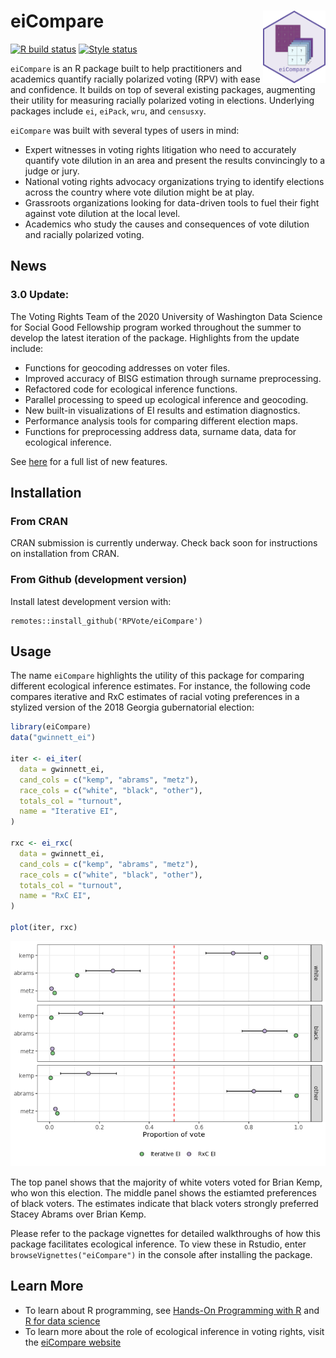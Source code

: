 # eiCompare <img src="inst/logo.png" align="right" width = 100px/>
[![R build status](https://github.com/RPVote/eiCompare/workflows/R-CMD-check/badge.svg)](https://github.com/RPVote/eiCompare/actions?workflow=R-CMD-check)
[![Style status](https://github.com/RPVote/eiCompare/workflows/Styler/badge.svg)](https://github.com/RPVote/eiCompare/actions?workflow=Styler)

`eiCompare` is an R package built to help practitioners and academics quantify racially polarized voting (RPV) with ease and confidence. It builds on top of several existing packages, augmenting their utility for measuring racially polarized voting in elections. Underlying packages include `ei`, `eiPack`, `wru`, and `censusxy`. 

`eiCompare` was built with several types of users in mind:

- Expert witnesses in voting rights litigation who need to accurately quantify vote dilution in an area and present the results convincingly to a judge or jury.
- National voting rights advocacy organizations trying to identify elections across the country where vote dilution might be at play.
- Grassroots organizations looking for data-driven tools to fuel their fight against vote dilution at the local level.
- Academics who study the causes and consequences of vote dilution and racially polarized voting.

## News

### 3.0 Update:

The Voting Rights Team of the 2020 University of Washington Data Science for Social Good Fellowship program worked throughout the summer to develop the latest iteration of the package. Highlights from the update include:

- Functions for geocoding addresses on voter files.
- Improved accuracy of BISG estimation through surname preprocessing.
- Refactored code for ecological inference functions.
- Parallel processing to speed up ecological inference and geocoding.
- New built-in visualizations of EI results and estimation diagnostics.
- Performance analysis tools for comparing different election maps.
- Functions for preprocessing address data, surname data, data for ecological inference.

See [here](news.md) for a full list of new features. 

## Installation

### From CRAN

CRAN submission is currently underway. Check back soon for instructions on installation from CRAN.

### From Github (development version)

Install latest development version with:

```
remotes::install_github('RPVote/eiCompare')
```

## Usage

The name `eiCompare` highlights the utility of this package for comparing different ecological inference estimates. For instance, the following code compares iterative and RxC estimates of racial voting preferences in a stylized version of the 2018 Georgia gubernatorial election:

``` r
library(eiCompare)
data("gwinnett_ei")

iter <- ei_iter(
  data = gwinnett_ei,
  cand_cols = c("kemp", "abrams", "metz"),
  race_cols = c("white", "black", "other"),
  totals_col = "turnout",
  name = "Iterative EI",
)

rxc <- ei_rxc(
  data = gwinnett_ei,
  cand_cols = c("kemp", "abrams", "metz"),
  race_cols = c("white", "black", "other"),
  totals_col = "turnout",
  name = "RxC EI",
)

plot(iter, rxc)
```

<div style="text-align:center"><img src="inst/readme_plot.png" /></div>

The top panel shows that the majority of white voters voted for Brian Kemp, who won this election. The middle panel shows the estiamted preferences of black voters. The estimates indicate that black voters strongly preferred Stacey Abrams over Brian Kemp.

Please refer to the package vignettes for detailed walkthroughs of how this package facilitates ecological inference. To view these in Rstudio, enter `browseVignettes("eiCompare")` in the console after installing the package.


## Learn More

- To learn about R programming, see [Hands-On Programming with R](https://rstudio-education.github.io/hopr/) and [R for data science](https://r4ds.had.co.nz/)
- To learn more about the role of ecological inference in voting rights, visit the [eiCompare website](https://rpvote.github.io/voting-rights/)

